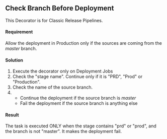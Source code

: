 ## Check Branch Before Deployment

This Decorator is for Classic Release Pipelines.

#### Requirement

Allow the deployment in Production only if the sources are coming from the _master_ branch.

#### Solution

1. Execute the decorator only on Deployment Jobs
2. Check the "stage name". Continue only if it is "PRD", "Prod" or "Production".
3. Check the name of the source branch.
4. 
   - Continue the deployment if the source branch is _master_
   - Fail the deployment if the source branch is anything else

#### Result
The task is executed ONLY when the stage contains "prd" or "prod", and the branch is not "master".
It makes the deployment fail.
